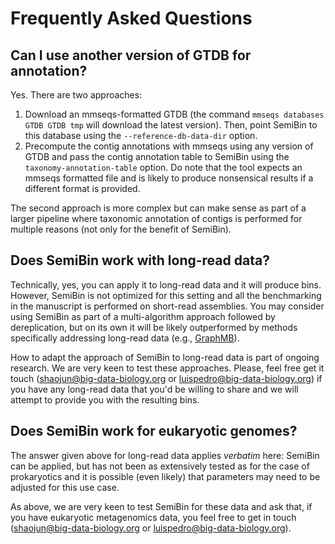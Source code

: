 # Frequently Asked Questions

## Can I use another version of GTDB for annotation?

Yes. There are two approaches:

1. Download an mmseqs-formatted GTDB (the command `mmseqs databases GTDB GTDB
   tmp` will download the latest version). Then, point SemiBin to this database
   using the `--reference-db-data-dir` option.
2. Precompute the contig annotations with mmseqs using any version of GTDB and
   pass the contig annotation table to SemiBin using the
   `taxonomy-annotation-table` option. Do note that the tool expects an mmseqs
   formatted file and is likely to produce nonsensical results if a different
   format is provided.

The second approach is more complex but can make sense as part of a larger
pipeline where taxonomic annotation of contigs is performed for multiple
reasons (not only for the benefit of SemiBin).

## Does SemiBin work with long-read data?

Technically, yes, you can apply it to long-read data and it will produce bins.
However, SemiBin is not optimized for this setting and all the benchmarking in the manuscript is performed on short-read assemblies. You may consider using SemiBin as part of a multi-algorithm approach followed by dereplication, but on its own it will be likely outperformed by methods specifically addressing long-read data (e.g., [GraphMB](https://doi.org/10.1101/2022.02.25.481923)).

How to adapt the approach of SemiBin to long-read data is part of ongoing research.
We are very keen to test these approaches.
Please, feel free get it touch ([shaojun@big-data-biology.org](mailto:shaojun@big-data-biology.org) or [luispedro@big-data-biology.org](mailto:luispedro@big-data-biology.org)) if you have any long-read data that you'd be willing to share and we will attempt to provide you with the resulting bins.

## Does SemiBin work for eukaryotic genomes?

The answer given above for long-read data applies _verbatim_ here:
SemiBin can be applied, but has not been as extensively tested as for the case of prokaryotics and it is possible (even likely) that parameters may need to be adjusted for this use case.

As above, we are very keen to test SemiBin for these data and ask that, if you have eukaryotic metagenomics data, you feel free to get in touch ([shaojun@big-data-biology.org](mailto:shaojun@big-data-biology.org) or [luispedro@big-data-biology.org](mailto:luispedro@big-data-biology.org)).

